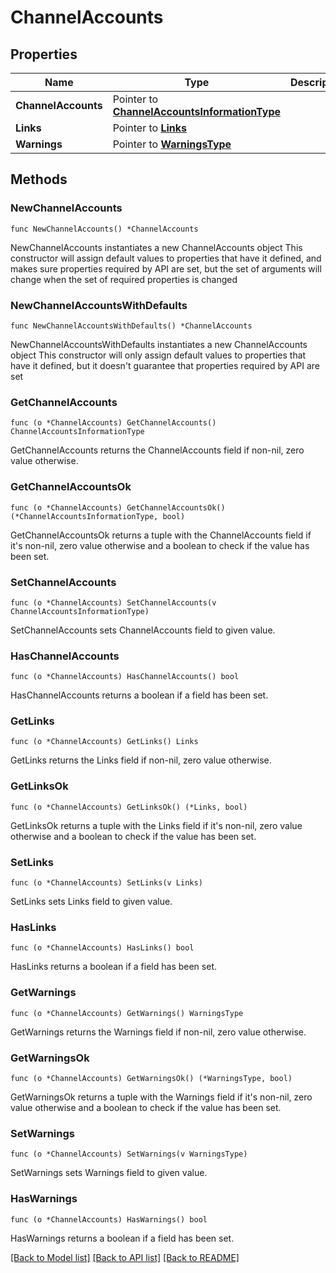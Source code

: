 # ChannelAccounts

## Properties

Name | Type | Description | Notes
------------ | ------------- | ------------- | -------------
**ChannelAccounts** | Pointer to [**ChannelAccountsInformationType**](ChannelAccountsInformationType.md) |  | [optional] 
**Links** | Pointer to [**Links**](Links.md) |  | [optional] 
**Warnings** | Pointer to [**WarningsType**](WarningsType.md) |  | [optional] 

## Methods

### NewChannelAccounts

`func NewChannelAccounts() *ChannelAccounts`

NewChannelAccounts instantiates a new ChannelAccounts object
This constructor will assign default values to properties that have it defined,
and makes sure properties required by API are set, but the set of arguments
will change when the set of required properties is changed

### NewChannelAccountsWithDefaults

`func NewChannelAccountsWithDefaults() *ChannelAccounts`

NewChannelAccountsWithDefaults instantiates a new ChannelAccounts object
This constructor will only assign default values to properties that have it defined,
but it doesn't guarantee that properties required by API are set

### GetChannelAccounts

`func (o *ChannelAccounts) GetChannelAccounts() ChannelAccountsInformationType`

GetChannelAccounts returns the ChannelAccounts field if non-nil, zero value otherwise.

### GetChannelAccountsOk

`func (o *ChannelAccounts) GetChannelAccountsOk() (*ChannelAccountsInformationType, bool)`

GetChannelAccountsOk returns a tuple with the ChannelAccounts field if it's non-nil, zero value otherwise
and a boolean to check if the value has been set.

### SetChannelAccounts

`func (o *ChannelAccounts) SetChannelAccounts(v ChannelAccountsInformationType)`

SetChannelAccounts sets ChannelAccounts field to given value.

### HasChannelAccounts

`func (o *ChannelAccounts) HasChannelAccounts() bool`

HasChannelAccounts returns a boolean if a field has been set.

### GetLinks

`func (o *ChannelAccounts) GetLinks() Links`

GetLinks returns the Links field if non-nil, zero value otherwise.

### GetLinksOk

`func (o *ChannelAccounts) GetLinksOk() (*Links, bool)`

GetLinksOk returns a tuple with the Links field if it's non-nil, zero value otherwise
and a boolean to check if the value has been set.

### SetLinks

`func (o *ChannelAccounts) SetLinks(v Links)`

SetLinks sets Links field to given value.

### HasLinks

`func (o *ChannelAccounts) HasLinks() bool`

HasLinks returns a boolean if a field has been set.

### GetWarnings

`func (o *ChannelAccounts) GetWarnings() WarningsType`

GetWarnings returns the Warnings field if non-nil, zero value otherwise.

### GetWarningsOk

`func (o *ChannelAccounts) GetWarningsOk() (*WarningsType, bool)`

GetWarningsOk returns a tuple with the Warnings field if it's non-nil, zero value otherwise
and a boolean to check if the value has been set.

### SetWarnings

`func (o *ChannelAccounts) SetWarnings(v WarningsType)`

SetWarnings sets Warnings field to given value.

### HasWarnings

`func (o *ChannelAccounts) HasWarnings() bool`

HasWarnings returns a boolean if a field has been set.


[[Back to Model list]](../README.md#documentation-for-models) [[Back to API list]](../README.md#documentation-for-api-endpoints) [[Back to README]](../README.md)


